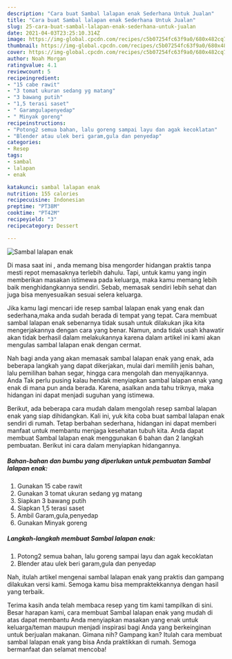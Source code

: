 ```yaml
---
description: "Cara buat Sambal lalapan enak Sederhana Untuk Jualan"
title: "Cara buat Sambal lalapan enak Sederhana Untuk Jualan"
slug: 25-cara-buat-sambal-lalapan-enak-sederhana-untuk-jualan
date: 2021-04-03T23:25:10.314Z
image: https://img-global.cpcdn.com/recipes/c5b07254fc63f9a0/680x482cq70/sambal-lalapan-enak-foto-resep-utama.jpg
thumbnail: https://img-global.cpcdn.com/recipes/c5b07254fc63f9a0/680x482cq70/sambal-lalapan-enak-foto-resep-utama.jpg
cover: https://img-global.cpcdn.com/recipes/c5b07254fc63f9a0/680x482cq70/sambal-lalapan-enak-foto-resep-utama.jpg
author: Noah Morgan
ratingvalue: 4.1
reviewcount: 5
recipeingredient:
- "15 cabe rawit"
- "3 tomat ukuran sedang yg matang"
- "3 bawang putih"
- "1,5 terasi saset"
- " Garamgulapenyedap"
- " Minyak goreng"
recipeinstructions:
- "Potong2 semua bahan, lalu goreng sampai layu dan agak kecoklatan"
- "Blender atau ulek beri garam,gula dan penyedap"
categories:
- Resep
tags:
- sambal
- lalapan
- enak

katakunci: sambal lalapan enak 
nutrition: 155 calories
recipecuisine: Indonesian
preptime: "PT38M"
cooktime: "PT42M"
recipeyield: "3"
recipecategory: Dessert

---
```



![Sambal lalapan enak](https://img-global.cpcdn.com/recipes/c5b07254fc63f9a0/680x482cq70/sambal-lalapan-enak-foto-resep-utama.jpg)

Di masa  saat ini , anda memang bisa mengorder hidangan praktis tanpa mesti repot memasaknya terlebih dahulu. Tapi, untuk kamu yang ingin memberikan masakan istimewa pada keluarga, maka kamu memang lebih baik menghidangkannya sendiri. Sebab, memasak sendiri lebih sehat dan juga bisa menyesuaikan sesuai selera keluarga.

Jika kamu lagi mencari ide resep sambal lalapan enak yang enak dan sederhana,maka anda sudah berada di tempat yang tepat. Cara membuat sambal lalapan enak  sebenarnya tidak susah untuk dilakukan jika kita mengerjakannya dengan cara yang benar. Namun, anda tidak usah khawatir akan tidak berhasil dalam melakukannya 
karena dalam artikel ini kami akan mengulas sambal lalapan enak dengan cermat.  



Nah bagi anda yang akan memasak sambal lalapan enak yang enak, ada beberapa langkah yang dapat dikerjakan, mulai dari memilih jenis bahan, lalu pemilihan bahan segar, hingga cara mengolah dan menyajikannya. Anda Tak perlu pusing kalau hendak menyiapkan sambal lalapan enak yang enak di mana pun anda berada. Karena, asalkan anda  tahu triknya, maka hidangan ini dapat menjadi suguhan yang istimewa.

Berikut, ada beberapa cara mudah dalam mengolah resep sambal lalapan enak yang siap dihidangkan. Kali ini, yuk kita coba buat sambal lalapan enak sendiri di rumah. Tetap berbahan sederhana, hidangan ini dapat memberi manfaat untuk membantu menjaga kesehatan tubuh kita. Anda dapat membuat Sambal lalapan enak menggunakan 6 bahan dan 2 langkah pembuatan. Berikut ini cara dalam menyiapkan hidangannya.

<!--inarticleads1-->

##### Bahan-bahan dan bumbu yang diperlukan untuk pembuatan Sambal lalapan enak:

1. Gunakan 15 cabe rawit
1. Gunakan 3 tomat ukuran sedang yg matang
1. Siapkan 3 bawang putih
1. Siapkan 1,5 terasi saset
1. Ambil  Garam,gula,penyedap
1. Gunakan  Minyak goreng




<!--inarticleads2-->

##### Langkah-langkah membuat Sambal lalapan enak:

1. Potong2 semua bahan, lalu goreng sampai layu dan agak kecoklatan
1. Blender atau ulek beri garam,gula dan penyedap




Nah, itulah artikel mengenai  sambal lalapan enak  yang praktis dan gampang dilakukan versi kami. Semoga kamu bisa mempraktekkannya dengan hasil yang terbaik. 

Terima kasih anda telah membaca resep yang tim kami tampilkan di sini. Besar harapan kami, cara membuat  Sambal lalapan enak yang mudah di atas dapat membantu Anda menyiapkan masakan yang enak untuk keluarga/teman maupun menjadi inspirasi bagi Anda yang berkeinginan untuk berjualan makanan. Gimana nih? Gampang kan? Itulah cara membuat sambal lalapan enak yang bisa Anda praktikkan di rumah. Semoga bermanfaat dan selamat mencoba!

